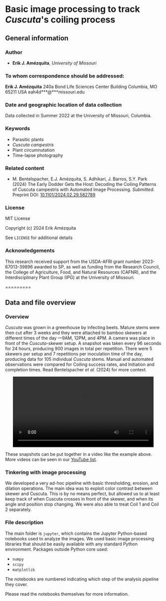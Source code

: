 # Basic image processing to track _Cuscuta_'s coiling process

## General information

### Author

- **Erik J. Amézquita**, _University of Missouri_

### To whom correspondence should be addressed:

**Erik J. Amézquita**
240a Bond Life Sciences Center Building
Columbia, MO 65211
USA
eah4d***@***missouri.edu

### Date and geographic location of data collection

Data collected in Summer 2022 at the University of Missouri, Columbia. 

### Keywords

- Parasitic plants
- _Cuscuta campestris_
- Plant circumnutation
- Time-lapse photography

### Related content

- M. Bentelspacher, E.J. Amézquita, S. Adhikari, J. Barros, S.Y. Park (2024) The Early Dodder Gets the Host: Decoding the Coiling Patterns of Cuscuta campestris with Automated Image Processing. _Submitted_. Preprint DOI: [10.1101/2024.02.29.582789](https://doi.org/10.1101/2024.02.29.582789)


### License

MIT License

Copyright (c) 2024 Erik Amézquita

See `LICENSE` for additional details

### Acknowledgements

This research received support from the USDA-AFRI grant number 2023-67013-39896 awarded to SP, as well as funding from the Research Council, the College of Agriculture, Food, and Natural Resources (CAFNR), and the Interdisciplinary Plant Group (IPG) at the University of Missouri.

=========

## Data and file overview

### Overview

*Cuscuta* was grown in a greenhouse by infecting beets. Mature stems were then cut after 3 weeks and they were attached to bamboo skewers at different times of the day &mdash;9AM, 12PM, and 4PM. A camera was place in front of the _Cuscuta_-skewer setup. A snapshot was taken every 96 seconds for 24 hours, producing 900 images in total per repetition. There were 5 skewers per setup and 7 repetitions per inoculation time of the day, producing data for 105 individual _Cuscuta_ stems. Manual and automated observations were compared for Coiling success rates, and Initiation and completion times. Read Bentelspacher _et al._ (2024) for more context.

<video style="width:90%; margin: 0 auto; display: block;" controls>
	<source src="https://github.com/ejamezquita/ejamezquita.github.io/raw/main/cuscuta/video/9am_Inc_Rep_3_redone.mp4" type="video/mp4"></source>
</video>

These snapshots can be put together in a video like the example above. More videos can be seen in our [YouTube list](https://www.youtube.com/playlist?list=PLZkYcVyQr2u4tT0yoZAkrMqzQxRIDvxru).

### Tinkering with image processing

We developed a very ad-hoc pipeline with basic thresholding, erosion, and dilation operations. The main idea was to exploit color contrast between skewer and Cuscuta. This is by no means perfect, but allowed us to at least keep track of when Cuscuta crosses in front of the skewer, and when its angle and position stop changing. We were also able to treat Coil 1 and Coil 2 separately. 

### File description

The main folder is `jupyter`, which contains the Jupyter Python-based notebooks used to analyze the images. We used basic image processing libraries that should be easily available with any standard Python environment. Packages outside Python core used:

- `numpy`
- `scipy`
- `matplotlib`

The notebooks are numbered indicating which step of the analysis pipeline they cover.

Please read the notebooks themselves for more information.
